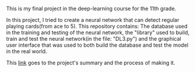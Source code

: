 This is my final project in the deep-learning course for the 11th grade. 

In this project, I tried to create a neural network that can detect regular playing cards(from ace to 5).
This repository contains:
The database used in the training and testing of the neural network, the "library" used to build, train and test the neural network(in the file: "DL3.py") and the graphical user interface that was used to both build the database and test the model in the real world. 

This [link](https://docs.google.com/document/d/1j6y3EPRiFue48ZrQFcqP485CExZCYxSqJvUpXSlP32g/edit?usp=sharing) goes to the project's summary and the process of making it. 
